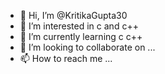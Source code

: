 - 👋 Hi, I’m @KritikaGupta30
- 👀 I’m interested in c and c++
- 🌱 I’m currently learning c c++
- 💞️ I’m looking to collaborate on ...
- 📫 How to reach me ...

<!---
KritikaGupta30/KritikaGupta30 is a ✨ special ✨ repository because its `README.md` (this file) appears on your GitHub profile.
You can click the Preview link to take a look at your changes.
--->
